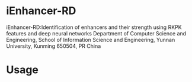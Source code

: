 # iEnhancer-RD
iEnhancer-RD:Identification of enhancers and their strength using RKPK features and deep neural networks
Department of Computer Science and Engineering, School of Information Science and Engineering, Yunnan University, Kunming 650504, PR China
# Usage
